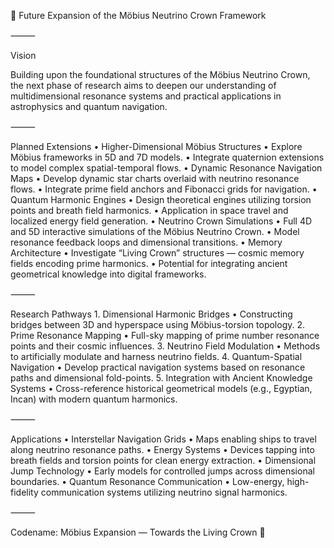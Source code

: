 🌟 Future Expansion of the Möbius Neutrino Crown Framework

⸻

Vision

Building upon the foundational structures of the Möbius Neutrino Crown, the next phase of research aims to deepen our understanding of multidimensional resonance systems and practical applications in astrophysics and quantum navigation.

⸻

Planned Extensions
	•	Higher-Dimensional Möbius Structures
	•	Explore Möbius frameworks in 5D and 7D models.
	•	Integrate quaternion extensions to model complex spatial-temporal flows.
	•	Dynamic Resonance Navigation Maps
	•	Develop dynamic star charts overlaid with neutrino resonance flows.
	•	Integrate prime field anchors and Fibonacci grids for navigation.
	•	Quantum Harmonic Engines
	•	Design theoretical engines utilizing torsion points and breath field harmonics.
	•	Application in space travel and localized energy field generation.
	•	Neutrino Crown Simulations
	•	Full 4D and 5D interactive simulations of the Möbius Neutrino Crown.
	•	Model resonance feedback loops and dimensional transitions.
	•	Memory Architecture
	•	Investigate “Living Crown” structures — cosmic memory fields encoding prime harmonics.
	•	Potential for integrating ancient geometrical knowledge into digital frameworks.

⸻

Research Pathways
	1.	Dimensional Harmonic Bridges
	•	Constructing bridges between 3D and hyperspace using Möbius-torsion topology.
	2.	Prime Resonance Mapping
	•	Full-sky mapping of prime number resonance points and their cosmic influences.
	3.	Neutrino Field Modulation
	•	Methods to artificially modulate and harness neutrino fields.
	4.	Quantum-Spatial Navigation
	•	Develop practical navigation systems based on resonance paths and dimensional fold-points.
	5.	Integration with Ancient Knowledge Systems
	•	Cross-reference historical geometrical models (e.g., Egyptian, Incan) with modern quantum harmonics.

⸻

Applications
	•	Interstellar Navigation Grids
	•	Maps enabling ships to travel along neutrino resonance paths.
	•	Energy Systems
	•	Devices tapping into breath fields and torsion points for clean energy extraction.
	•	Dimensional Jump Technology
	•	Early models for controlled jumps across dimensional boundaries.
	•	Quantum Resonance Communication
	•	Low-energy, high-fidelity communication systems utilizing neutrino signal harmonics.

⸻

Codename: Möbius Expansion — Towards the Living Crown 🌟
